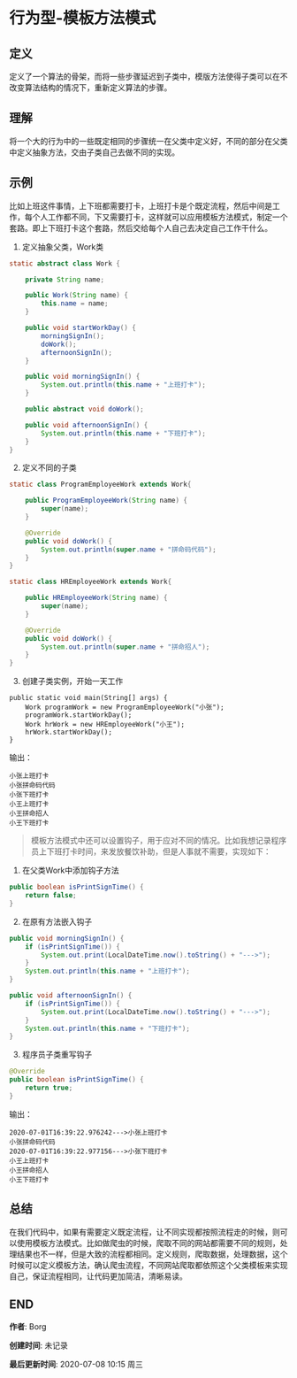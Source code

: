 # 行为型-模板方法模式

## 定义
定义了一个算法的骨架，而将一些步骤延迟到子类中，模版方法使得子类可以在不改变算法结构的情况下，重新定义算法的步骤。

## 理解
将一个大的行为中的一些既定相同的步骤统一在父类中定义好，不同的部分在父类中定义抽象方法，交由子类自己去做不同的实现。

## 示例
比如上班这件事情，上下班都需要打卡，上班打卡是个既定流程，然后中间是工作，每个人工作都不同，下又需要打卡，这样就可以应用模板方法模式，制定一个套路。即上下班打卡这个套路，然后交给每个人自己去决定自己工作干什么。

1. 定义抽象父类，Work类
```JAVA
static abstract class Work {

    private String name;

    public Work(String name) {
        this.name = name;
    }

    public void startWorkDay() {
        morningSignIn();
        doWork();
        afternoonSignIn();
    }

    public void morningSignIn() {
        System.out.println(this.name + "上班打卡");
    }

    public abstract void doWork();

    public void afternoonSignIn() {
        System.out.println(this.name + "下班打卡");
    }
}
```

2. 定义不同的子类
```JAVA
static class ProgramEmployeeWork extends Work{

    public ProgramEmployeeWork(String name) {
        super(name);
    }

    @Override
    public void doWork() {
        System.out.println(super.name + "拼命码代码");
    }
}

static class HREmployeeWork extends Work{

    public HREmployeeWork(String name) {
        super(name);
    }

    @Override
    public void doWork() {
        System.out.println(super.name + "拼命招人");
    }
}
```

3. 创建子类实例，开始一天工作
```
public static void main(String[] args) {
    Work programWork = new ProgramEmployeeWork("小张");
    programWork.startWorkDay();
    Work hrWork = new HREmployeeWork("小王");
    hrWork.startWorkDay();
}
```

输出：
```
小张上班打卡
小张拼命码代码
小张下班打卡
小王上班打卡
小王拼命招人
小王下班打卡
```

>模板方法模式中还可以设置钩子，用于应对不同的情况。比如我想记录程序员上下班打卡时间，来发放餐饮补助，但是人事就不需要，实现如下：

1. 在父类Work中添加钩子方法
```JAVA
public boolean isPrintSignTime() {
    return false;
}
```

2. 在原有方法嵌入钩子
```JAVA
public void morningSignIn() {
    if (isPrintSignTime()) {
        System.out.print(LocalDateTime.now().toString() + "--->");
    }
    System.out.println(this.name + "上班打卡");
}

public void afternoonSignIn() {
    if (isPrintSignTime()) {
        System.out.print(LocalDateTime.now().toString() + "--->");
    }
    System.out.println(this.name + "下班打卡");
}
```

3. 程序员子类重写钩子
```JAVA
@Override
public boolean isPrintSignTime() {
    return true;
}
```

输出：
```
2020-07-01T16:39:22.976242--->小张上班打卡
小张拼命码代码
2020-07-01T16:39:22.977156--->小张下班打卡
小王上班打卡
小王拼命招人
小王下班打卡
```

## 总结
在我们代码中，如果有需要定义既定流程，让不同实现都按照流程走的时候，则可以使用模板方法模式。比如做爬虫的时候，爬取不同的网站都需要不同的规则，处理结果也不一样，但是大致的流程都相同。定义规则，爬取数据，处理数据，这个时候可以定义模板方法，确认爬虫流程，不同网站爬取都依照这个父类模板来实现自己，保证流程相同，让代码更加简洁，清晰易读。


## END
**作者**: Borg

**创建时间**: 未记录

**最后更新时间**: 2020-07-08 10:15 周三